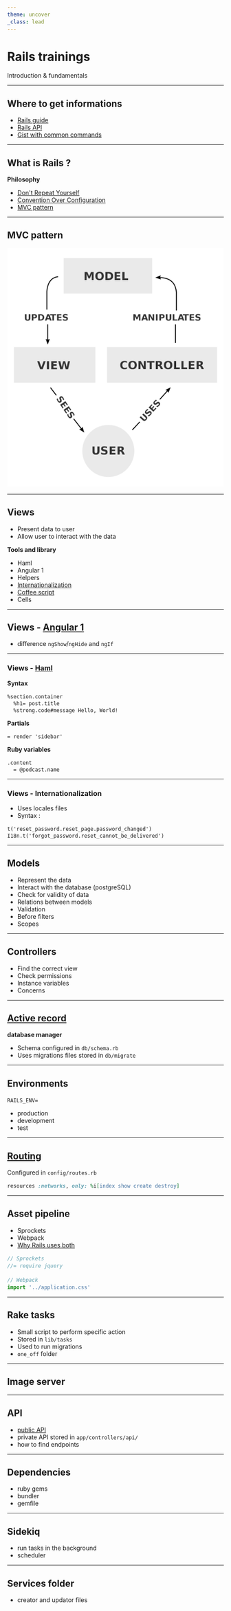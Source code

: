 ```yaml
---
theme: uncover
_class: lead
---
```


# **Rails trainings**

Introduction & fundamentals

---

## Where to get informations

- [Rails guide](https://guides.rubyonrails.org/)
- [Rails API](https://api.rubyonrails.org/)
- [Gist with common commands](https://github.com/girardof/rails_trainings/blob/main/rails_gist.md)

---

## What is Rails ?

**Philosophy**

- [Don't Repeat Yourself](https://en.wikipedia.org/wiki/Don%27t_repeat_yourself)
- [Convention Over Configuration](https://en.wikipedia.org/wiki/Convention_over_configuration)
- [MVC pattern](https://en.wikipedia.org/wiki/Model%E2%80%93view%E2%80%93controller)

---

## MVC pattern

![mvc pattern diagram](images/mvc.png)
<!-- divides the responsibilities of an application to make it easier to understand -->

---

## Views 
- Present data to user
- Allow user to interact with the data

**Tools and library**

- Haml
- Angular 1
- Helpers
- [Internationalization](https://guides.rubyonrails.org/i18n.html)
- [Coffee script](https://coffeescript.org/)
- Cells
<!-- helpers are available in all views 
     example : `network_episode_permalink_url` in `app/helpers/blog_helper.rb` 
     specify they should not create new cells -->

---

## Views - [Angular 1](https://devdocs.io/angularjs~1.5/) 

- difference `ngShow`/`ngHide` and `ngIf`
<!-- ngIf include or not the section in the DOM while ngShow and ngHide uses css to display or hide -->
  
---

### Views - [Haml](https://haml.info/)

<!-- indentation matters
     quick word on the syntax -->
**Syntax** 

```haml
%section.container
  %h1= post.title
  %strong.code#message Hello, World!
```

**Partials**

```haml
= render 'sidebar'
```

**Ruby variables**

```haml
.content
  = @podcast.name
```

---

### Views - Internationalization

- Uses locales files
- Syntax :
```
t('reset_password.reset_page.password_changed')
I18n.t('forgot_password.reset_cannot_be_delivered')
```

---

## Models

- Represent the data
- Interact with the database (postgreSQL)
- Check for validity of data 
- Relations between models
- Validation
- Before filters
- Scopes

---

## Controllers 

- Find the correct view 
- Check permissions
- Instance variables
- Concerns 

---

## [Active record](https://guides.rubyonrails.org/active_record_basics.html) 

**database manager**

- Schema configured in `db/schema.rb`
- Uses migrations files stored in `db/migrate`
<!-- contain the current schema of the database
     automatically updated with migrations 
     fire a rails console and show how to quickly CRUD in the db
     run a migration file -->

--- 

## Environments

`RAILS_ENV=`
- production
- development
- test
<!-- in console `RAILS_ENV=test bundle exec rails c` uses a different database than development
     dev is the default 
     same for running migrations -->

---

## [Routing](https://guides.rubyonrails.org/routing.html)

Configured in `config/routes.rb`

```ruby
resources :networks, only: %i[index show create destroy]
```
<!-- show `~/work/podigee/app/controllers/networks_controller.rb` -->

---

## Asset pipeline

- Sprockets 
- Webpack
- [Why Rails uses both](https://rossta.net/blog/why-does-rails-install-both-webpacker-and-sprockets.html)

```js
// Sprockets
//= require jquery

// Webpack
import '../application.css'
```

<!-- for sprockets show `application.js` and `application.css` 
     sprockets : written in ruby, legacy -->
---

## Rake tasks

- Small script to perform specific action
- Stored in `lib/tasks`
- Used to run migrations
- `one_off` folder
<!-- show that rails migrate command uses rake underneath -->

---

## Image server

--- 

## API 

- [public API](https://app.podigee.com/api-docs) 
- private API stored in `app/controllers/api/` 
- how to find endpoints
<!-- ideally they should not create anything in the private as we want to get ride of it -->

--- 

## Dependencies

- ruby gems
- bundler 
- gemfile

---

## Sidekiq

- run tasks in the background
- scheduler

---

## Services folder

- creator and updator files 
<!-- if enough time -->
